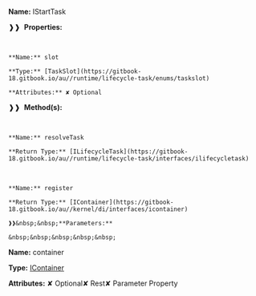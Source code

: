 **Name:** IStartTask

❱❱&nbsp;&nbsp;**Properties:**

&nbsp;&nbsp;&nbsp;&nbsp;&nbsp;
```
**Name:** slot

**Type:** [TaskSlot](https://gitbook-18.gitbook.io/au//runtime/lifecycle-task/enums/taskslot)

**Attributes:** ✘ Optional

```

❱❱&nbsp;&nbsp;**Method(s):**

&nbsp;&nbsp;&nbsp;&nbsp;&nbsp;
```
**Name:** resolveTask

**Return Type:** [ILifecycleTask](https://gitbook-18.gitbook.io/au//runtime/lifecycle-task/interfaces/ilifecycletask)

```

&nbsp;&nbsp;&nbsp;&nbsp;&nbsp;
```
**Name:** register

**Return Type:** [IContainer](https://gitbook-18.gitbook.io/au//kernel/di/interfaces/icontainer)

❱❱&nbsp;&nbsp;**Parameters:**

&nbsp;&nbsp;&nbsp;&nbsp;&nbsp;
```
**Name:** container

**Type:** [IContainer](https://gitbook-18.gitbook.io/au//kernel/di/interfaces/icontainer)

**Attributes:** ✘ Optional✘ Rest✘ Parameter Property

```

```

